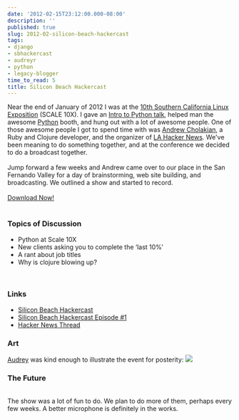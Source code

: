 ```yaml
---
date: '2012-02-15T23:12:00.000-08:00'
description: ''
published: true
slug: 2012-02-silicon-beach-hackercast
tags:
- django
- sbhackercast
- audreyr
- python
- legacy-blogger
time_to_read: 5
title: Silicon Beach Hackercast
---
```


Near the end of January of 2012 I was at the <a href="http://www.socallinuxexpo.org/scale10x/">10th Southern California Linux Exposition</a> (SCALE 10X). I gave an <a href="http://speakerdeck.com/u/pydanny/p/intro-to-python">Intro to Python talk</a>, helped man the awesome <a href="http://python.org">Python</a> booth, and hung out with a lot of awesome people. One of those awesome people I got to spend time with was <a href="http://www.andrewvc.com/">Andrew Cholakian</a>, a Ruby and Clojure developer, and the organizer of <a href="http://www.meetup.com/Los-Angeles-Hacker-News/">LA Hacker News</a>. We've been meaning to do something together, and at the conference we decided to do a broadcast together.<br /><br />Jump forward a few weeks and Andrew came over to our place in the San Fernando Valley for a day of brainstorming, web site building, and broadcasting. We outlined a show and started to record.<br /><br /><a href="http://download.sbhackercast.com/sb-hackercast-2012-02-12-episode-1-first-podcast.mp3">Download Now!</a><br /><br /><h3>Topics of Discussion</h3><ul><li>Python at Scale 10X</li><li>New clients asking you to complete the ‘last 10%’</li><li>A rant about job titles</li><li>Why is clojure blowing up?</li></ul><br /><h3>Links</h3><ul><li><a href="http://sbhackercast.com">Silicon Beach Hackercast</a></li><li><a href="http://www.sbhackercast.com/2012/02/12/episode-1-first-podcast.html">Silicon Beach Hackercast Episode #1</a></li><li><a href="http://news.ycombinator.com/item?id=3584167">Hacker News Thread</a><br /></ul><h3>Art</h3><a href="http://audreymroy.com">Audrey</a> was kind enough to illustrate the event for posterity:  <img src="http://www.sbhackercast.com/images/audreyr/episode1.png" /> <h3>The Future</h3><br />The show was a lot of fun to do. We plan to do more of them, perhaps every few weeks. A better microphone is definitely in the works.